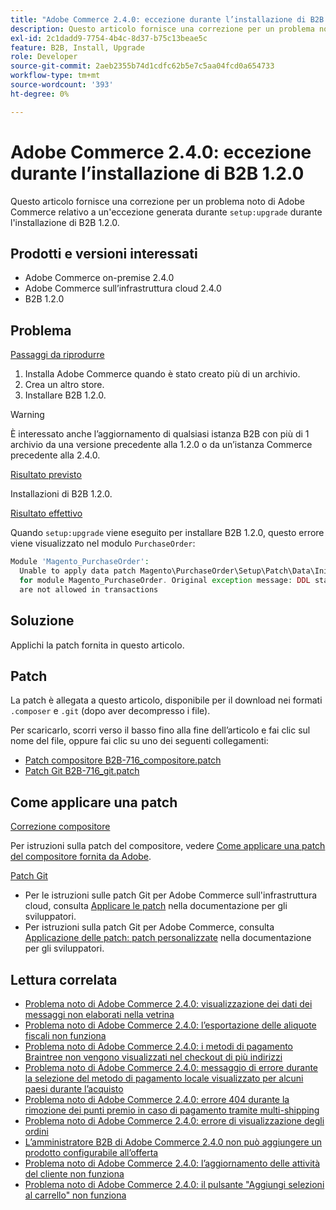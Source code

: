 ```yaml
---
title: "Adobe Commerce 2.4.0: eccezione durante l’installazione di B2B 1.2.0"
description: Questo articolo fornisce una correzione per un problema noto di Adobe Commerce relativo a un’eccezione generata durante "setup:upgrade" durante l’installazione di B2B 1.2.0.
exl-id: 2c1dadd9-7754-4b4c-8d37-b75c13beae5c
feature: B2B, Install, Upgrade
role: Developer
source-git-commit: 2aeb2355b74d1cdfc62b5e7c5aa04fcd0a654733
workflow-type: tm+mt
source-wordcount: '393'
ht-degree: 0%

---
```


# Adobe Commerce 2.4.0: eccezione durante l’installazione di B2B 1.2.0

Questo articolo fornisce una correzione per un problema noto di Adobe Commerce relativo a un&#39;eccezione generata durante `setup:upgrade` durante l&#39;installazione di B2B 1.2.0.

## Prodotti e versioni interessati

* Adobe Commerce on-premise 2.4.0
* Adobe Commerce sull’infrastruttura cloud 2.4.0
* B2B 1.2.0

## Problema

<u>Passaggi da riprodurre</u>

1. Installa Adobe Commerce quando è stato creato più di un archivio.
1. Crea un altro store.
1. Installare B2B 1.2.0.

>[!WARNING]
>
>È interessato anche l’aggiornamento di qualsiasi istanza B2B con più di 1 archivio da una versione precedente alla 1.2.0 o da un’istanza Commerce precedente alla 2.4.0.

<u>Risultato previsto</u>

Installazioni di B2B 1.2.0.

<u>Risultato effettivo</u>

Quando `setup:upgrade` viene eseguito per installare B2B 1.2.0, questo errore viene visualizzato nel modulo `PurchaseOrder`:

```php
Module 'Magento_PurchaseOrder':
  Unable to apply data patch Magento\PurchaseOrder\Setup\Patch\Data\InitPurchaseOrderSalesSequence
  for module Magento_PurchaseOrder. Original exception message: DDL statements
  are not allowed in transactions
```

## Soluzione

Applichi la patch fornita in questo articolo.

## Patch

La patch è allegata a questo articolo, disponibile per il download nei formati `.composer` e `.git` (dopo aver decompresso i file).

Per scaricarlo, scorri verso il basso fino alla fine dell’articolo e fai clic sul nome del file, oppure fai clic su uno dei seguenti collegamenti:

* [Patch compositore B2B-716\_compositore.patch](assets/B2B-716_composer.patch.zip)
* [Patch Git B2B-716\_git.patch](assets/B2B-716_git.patch.zip)

## Come applicare una patch

<u>Correzione compositore </u>

Per istruzioni sulla patch del compositore, vedere [Come applicare una patch del compositore fornita da Adobe](/help/how-to/general/how-to-apply-a-composer-patch-provided-by-magento.md).

<u>Patch Git </u>

* Per le istruzioni sulle patch Git per Adobe Commerce sull&#39;infrastruttura cloud, consulta [Applicare le patch](https://experienceleague.adobe.com/en/docs/commerce-cloud-service/user-guide/develop/upgrade/apply-patches) nella documentazione per gli sviluppatori.
* Per istruzioni sulla patch Git per Adobe Commerce, consulta [Applicazione delle patch: patch personalizzate](https://experienceleague.adobe.com/en/docs/commerce-operations/upgrade-guide/patches/overview#custom-patches) nella documentazione per gli sviluppatori.

## Lettura correlata

* [Problema noto di Adobe Commerce 2.4.0: visualizzazione dei dati dei messaggi non elaborati nella vetrina](/help/troubleshooting/storefront/magento-2-4-0-issue-storefront-raw-message-data-display.md)
* [Problema noto di Adobe Commerce 2.4.0: l’esportazione delle aliquote fiscali non funziona](/help/troubleshooting/miscellaneous/magento-2-4-0-known-issue-export-tax-rates-does-not-work.md)
* [Problema noto di Adobe Commerce 2.4.0: i metodi di pagamento Braintree non vengono visualizzati nel checkout di più indirizzi](/help/troubleshooting/payments/magento-2-4-0-braintree-not-in-multiple-addresses-checkout.md)
* [Problema noto di Adobe Commerce 2.4.0: messaggio di errore durante la selezione del metodo di pagamento locale visualizzato per alcuni paesi durante l’acquisto](/help/troubleshooting/payments/magento-2-4-0-checkout-error-selecting-local-payments.md)
* [Problema noto di Adobe Commerce 2.4.0: errore 404 durante la rimozione dei punti premio in caso di pagamento tramite multi-shipping](/help/troubleshooting/storefront/magento-2-4-0-404-error-removing-rewards-points-on-multi-shipping-checkout.md)
* [Problema noto di Adobe Commerce 2.4.0: errore di visualizzazione degli ordini](/help/troubleshooting/storefront/magento-2-4-0-known-issue-orders-display-error.md)
* [L’amministratore B2B di Adobe Commerce 2.4.0 non può aggiungere un prodotto configurabile all’offerta](/help/troubleshooting/miscellaneous/magento-2-4-0-b2b-admin-can-t-add-configurable-product-to-quote.md)
* [Problema noto di Adobe Commerce 2.4.0: l’aggiornamento delle attività del cliente non funziona](/help/troubleshooting/miscellaneous/magento-2-4-0-refresh-on-customer-activities-does-not-work.md)
* [Problema noto di Adobe Commerce 2.4.0: il pulsante &quot;Aggiungi selezioni al carrello&quot; non funziona](/help/troubleshooting/miscellaneous/magento-2-4-0-add-selections-to-my-cart-does-not-work.md)

